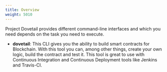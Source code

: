 ```yaml
---
title: Overview
weight: 5010
---
```


Project Dovetail provides different command-line interfaces and which you need depends on the task you need to execute.

* **dovetail**: This CLI gives you the ability to build smart contracts for Blockchain. With this tool you can, among other things, create your own logic, build the contract and test it. This tool is great to use with Continuous Integration and Continuous Deployment tools like Jenkins and Travis-CI.
